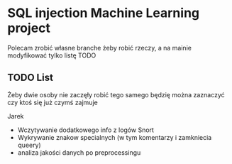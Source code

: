 # SQL injection Machine Learning project

Polecam zrobić własne branche żeby robić rzeczy, a na mainie modyfikować tylko listę TODO

## TODO List

Żeby dwie osoby nie zaczęły robić tego samego będzię można zaznaczyć czy ktoś się już czymś zajmuje

Jarek 
- Wczytywanie dodatkowego info z logów Snort
- Wykrywanie znakow specialnych (w tym komentarzy i zamkniecia queery) 
- analiza jakości danych po preprocessingu

